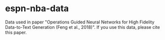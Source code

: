 # espn-nba-data
Data used in paper "Operations Guided Neural Networks for High Fidelity Data-to-Text Generation (Feng et al., 2018)". If you use this data, please cite this paper. 
